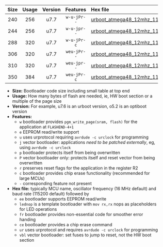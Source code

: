 |Size|Usage|Version|Features|Hex file|
|:-:|:-:|:-:|:-:|:--|
|240|256|u7.7|`w-u-jPr--`|[urboot_atmega48_12mhz_115200bps_lednop_ur_vbl.hex](https://raw.githubusercontent.com/stefanrueger/urboot.hex/main/mcus/atmega48/fcpu_12mhz/115200_bps/urboot_atmega48_12mhz_115200bps_lednop_ur_vbl.hex)|
|244|256|u7.7|`w-u-jpr--`|[urboot_atmega48_12mhz_115200bps_lednop_fr_ur_vbl.hex](https://raw.githubusercontent.com/stefanrueger/urboot.hex/main/mcus/atmega48/fcpu_12mhz/115200_bps/urboot_atmega48_12mhz_115200bps_lednop_fr_ur_vbl.hex)|
|288|320|u7.7|`w-u-jPr-c`|[urboot_atmega48_12mhz_115200bps_lednop_fr_ce_ur_vbl.hex](https://raw.githubusercontent.com/stefanrueger/urboot.hex/main/mcus/atmega48/fcpu_12mhz/115200_bps/urboot_atmega48_12mhz_115200bps_lednop_fr_ce_ur_vbl.hex)|
|306|320|u7.7|`weu-jPr--`|[urboot_atmega48_12mhz_115200bps_ee_lednop_ur_vbl.hex](https://raw.githubusercontent.com/stefanrueger/urboot.hex/main/mcus/atmega48/fcpu_12mhz/115200_bps/urboot_atmega48_12mhz_115200bps_ee_lednop_ur_vbl.hex)|
|310|320|u7.7|`weu-jpr--`|[urboot_atmega48_12mhz_115200bps_ee_lednop_fr_ur_vbl.hex](https://raw.githubusercontent.com/stefanrueger/urboot.hex/main/mcus/atmega48/fcpu_12mhz/115200_bps/urboot_atmega48_12mhz_115200bps_ee_lednop_fr_ur_vbl.hex)|
|350|384|u7.7|`weu-jPr-c`|[urboot_atmega48_12mhz_115200bps_ee_lednop_fr_ce_ur_vbl.hex](https://raw.githubusercontent.com/stefanrueger/urboot.hex/main/mcus/atmega48/fcpu_12mhz/115200_bps/urboot_atmega48_12mhz_115200bps_ee_lednop_fr_ce_ur_vbl.hex)|

- **Size:** Bootloader code size including small table at top end
- **Usage:** How many bytes of flash are needed, ie, HW boot section or a multiple of the page size
- **Version:** For example, u7.6 is an urboot version, o5.2 is an optiboot version
- **Features:**
  + `w` bootloader provides `pgm_write_page(sram, flash)` for the application at `FLASHEND-4+1`
  + `e` EEPROM read/write support
  + `u` uses urprotocol requiring `avrdude -c urclock` for programming
  + `j` vector bootloader: applications *need to be patched externally*, eg, using `avrdude -c urclock`
  + `p` bootloader protects itself from being overwritten
  + `P` vector bootloader only: protects itself and reset vector from being overwritten
  + `r` preserves reset flags for the application in the register R2
  + `c` bootloader provides chip erase functionality (recommended for large MCUs)
  + `-` corresponding feature not present
- **Hex file:** typically MCU name, oscillator frequency (16 MHz default) and baud rate (115200 default) followed by
  + `ee` bootloader supports EEPROM read/write
  + `lednop` is a template bootloader with `mov rx,rx` nops as placeholders for LED operations
  + `fr` bootloader provides non-essential code for smoother error handing
  + `ce` bootloader provides a chip erase command
  + `ur` uses urprotocol and requires `avrdude -c urclock` for programming
  + `vbl` vector bootloader: set fuses to jump to reset, not the HW boot section
